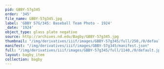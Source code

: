 ```yaml
---
pid: GBBY-57g345
order: '345'
file_name: GBBY-57g345.jpg
label: 'GBBY 57G/345: Baseball Team Photo - 1924'
_date: '1924'
object_type: glass plate negative
source: http://archives.nd.edu/Bagby/GBBY-57g345.jpg
thumbnail: "/img/derivatives/iiif/images/GBBY-57g345/full/250,/0/default.jpg"
manifest: "/img/derivatives/iiif/images/GBBY-57g345/manifest.json"
full: "/img/derivatives/iiif/images/GBBY-57g345/full/1140,/0/default.jpg"
layout: bagby_item
collection: bagby
---
```

